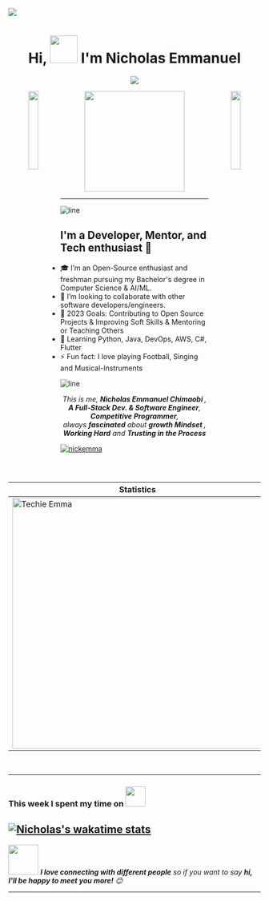 ![](https://img.shields.io/badge/Microverse-blueviolet)

<h1 align="center">Hi, <img src="https://github.com/mitul3737/mitul3737/blob/main/Wave.gif" height="55px" width="55px"> I'm Nicholas Emmanuel</h1>

<p align="center">
    <img src="https://readme-typing-svg.herokuapp.com?color=E22FE4&width=380&height=45&lines=Open-Source+Enthusiast;Aspiring+Learner;Computer+Science+Undergraduate;Full+Stack+Software+Developer;Nice+To+Meet+You+All...&center=true"></a>
</p>

<p align="center">
<img align="left" src="https://user-images.githubusercontent.com/65187002/144930161-2f783401-8d27-4fdf-a2f7-cc0ba32f1f1f.gif" width="20%" style="display:inline;">
  <img src="https://github.com/thompsonemerson/thompsonemerson/raw/master/cover-thompson.png" height="200"/>
<img align="right" src="https://user-images.githubusercontent.com/65187002/144930161-2f783401-8d27-4fdf-a2f7-cc0ba32f1f1f.gif" width="20%" style="display:inline;">
</p>
<hr>

![line](./img/line.gif)

## I'm a Developer, Mentor, and Tech enthusiast 🚀

- 🎓 I’m an Open-Source enthusiast and freshman pursuing my Bachelor's degree in Computer Science & AI/ML. </br>
- 👯 I’m looking to collaborate with other software developers/engineers.
- 🥅 2023 Goals: Contributing to Open Source Projects & Improving Soft Skills & Mentoring or Teaching Others
- 🌱 Learning Python, Java, DevOps, AWS, C#, Flutter</br>
- ⚡ Fun fact: I love playing Football, Singing and Musical-Instruments

![line](./img/line.gif)

<p align="center">
  <em>
   This is me, <b> Nicholas Emmanuel Chimaobi </b>,
    <b>A Full-Stack Dev. & Software Engineer</b>, <b>Competitive Programmer</b>, <br>always <b>
fascinated</b>
    about
    <b>growth Mindset </b>,
    <b>Working Hard</b> and
  <b>Trusting in the Process </b>
  </em> 
  <br>
</p> 

<p align="left"> <a href="https://github.com/ryo-ma/github-profile-trophy"><img src="https://github-profile-trophy.vercel.app/?username=nickemma" alt="nickemma" /></a> </p>

<p align="center">&nbsp;
 
| Statistics |   Languages |
| ---------- | ----------- |
 | <img align="center" src="https://github-readme-stats-eight-theta.vercel.app/api?username=NickEmma&show_icons=true&theme=radical" alt="Techie Emma" width="500" /> |   <img align="center" src="https://github-readme-stats-eight-theta.vercel.app/api/top-langs/?username=NickEmma&layout=compact&langs_count=8&theme=algolia" alt="Techie Emma" width="400"/>|
</p><br>

---

### This week I spent my time on  <img src="https://media.giphy.com/media/SvQzkTQb3ZwKcj1QTO/giphy.gif" width="40">

[![Nicholas's wakatime stats](https://github-readme-stats.vercel.app/api/wakatime?username=TechieEmma)](https://github.com/anuraghazra/github-readme-stats)
---

<img src="https://media.giphy.com/media/LnQjpWaON8nhr21vNW/giphy.gif" width="60"> <em><b>I love connecting with different people</b> so if you want to say <b>hi, I'll be happy to meet you more!</b> 😊 </em>

---
